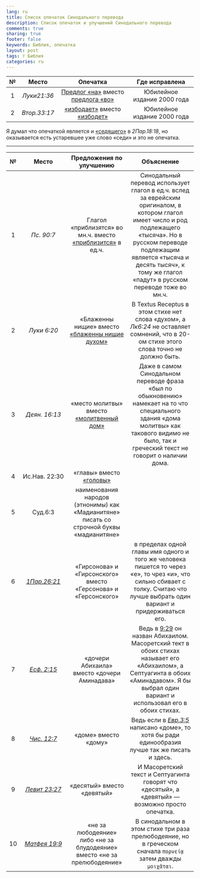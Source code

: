 ```yaml
---
lang: ru
title: Список опечаток Синодального перевода
description: Список опечаток и улучшений Синодального перевода
comments: true
sharing: true
footer: false
keywords: Библия, опечатка
layout: post
tags: ☦ Библия
categories: ru
---
```


| №  |      Место    |            Опечатка                                                      |        Где исправлена           |
|:--:|:-------------:|:------------------------------------------------------------------------:|:-------------------------------:|
| 1  | <cite>Луки21:36</cite>       |  [Предлог «на»][2] вместо [предлога «во»][3]                             | Юбилейное издание 2000 года     |
| 2  | <cite>Втор.33:17</cite>       |  [«избодает»][15] вместо [«избодет»][16]                             | Юбилейное издание 2000 года     |

Я думал что опечаткой является и [«седящего»][8] в <cite>2Пар.18:18</cite>, но оказывается есть устаревшее уже слово «седи» и это не опечатка.

---

| №  |      Место    |            Предложения по улучшению                             |        Объяснение            |
|:--:|:-------------:|:---------------------------------------------------------------:|:----------------------------:|
| 1  | <cite>Пс.&nbsp;90:7</cite>        | Глагол «приблизятся» во мн.ч. вместо [«приблизится»][4] в ед.ч. | Синодальный перевод использует глагол в ед.ч. вслед за еврейским оригиналом, в котором глагол имеет число и род подлежащего «тысяча». Но в русском переводе подлежащим является «тысяча и десять тысяч», к тому же глагол «падут» в русском переводе тоже во мн.ч. |
| 2  | <cite>Луки&nbsp;6:20</cite>        | «Блаженны нищие» вместо [«блаженны нищие духом»][5]| В Textus Receptus в этом стихе нет слова «духом», а <cite>Лк6:24</cite> не оставляет сомнений, что в 20-ом стихе этого слова точно не должно быть.|
| 3  | <cite>Деян.&nbsp;16:13</cite>     | «место молитвы» вместо [«молитвенный дом»][6]| Даже в самом Синодальном переводе фраза «был по обыкновению» намекает на то что специального здания «дома молитвы» как такового видимо не было, так и греческий текст не говорит о наличии дома. |
| 4  | Ис.Нав.&nbsp;22:30  | «главы» вместо [«головы»][7]| |
| 5  | Суд.6:3       | наименования народов (этнонимы) как «Мадианитяне» писать со строчной буквы «мадианитяне»| |
| 6  | [<cite>1Пар.26:21</cite>][10]    | «Гирсонова» и «Гирсонского» вместо «Герсонова» и «Герсонского» | в пределах одной главы имя одного и того же человека пишется то через «е», то чрез «и», что сильно сбивает с толку. Считаю что лучше выбрать один вариант и придерживаться его.  |
| 7  | [<cite>Есф.&nbsp;2:15</cite>][11]      | «дочери Абихаила» вместо «дочери Аминадава» | Ведь в [9:29][12] он назван Абихаилом. Масоретский тект в обоих стихах называет его «Абихаилом», а Септуагинта в обоих «Аминадавом». Я бы выбрал один вариант и использовал его в обоих стихах. |
| 8  | [<cite>Чис.&nbsp;12:7</cite>][12]      | «доме» вместо «дому» | Ведь если в [<cite>Евр.3:5</cite>][14] написано «доме», то хотя бы ради единообразия лучше так же писать и здесь. |
| 9  | [<cite>Левит&nbsp;23:27</cite>][17] | «десятый» вместо «девятый» | И Масоретский текст и Септуагинта говорят что «десятый», а «девятый» — возможно просто опечатка. |
| 10 | [<cite>Матфея&nbsp;19:9</cite>][18] | «не за любодеяние» либо «не за блудодеяние» вместо «не за прелюбодеяние» | В синодальном в этом стихе три раза прелюбодеяние, но в греческом сначала `πορνείᾳ` затем дважды `μοιχᾶται`. |

[2]: https://bibleonline.ru/bible/rst66/luk-21/
[3]: https://bibleonline.ru/bible/rst-jbl/luk-21/
[4]: https://bibleonline.ru/bible/rst66/psa-90/
[5]: https://bibleonline.ru/bible/rst66/luk-6/
[6]: https://bibleonline.ru/bible/rst66/act-16/
[7]: https://bibleonline.ru/bible/rst66/jos-22/
[8]: https://bible.by/syn/14/18/#18
[9]: https://bibleonline.ru/bible/rst66/2ch-18/
[10]: https://bible.by/syn/13/26/#21
[11]: https://bible.by/syn/17/2/#15
[12]: https://bible.by/syn/17/9/#29
[13]: https://bible.by/syn/4/12/#7
[14]: https://bible.by/syn/65/3/#5
[15]: https://bibleonline.ru/bible/rst-jbl/deu-33/
[16]: https://bible.by/syn/5/33/#17
[17]: https://bible.by/syn/3/23/
[18]: https://bible.by/syn/40/19/#9
